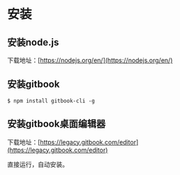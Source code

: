 # 安装

## 安装node.js

下载地址：[https://nodejs.org/en/](https://nodejs.org/en/)

## 安装gitbook

```
$ npm install gitbook-cli -g
```

## 安装gitbook桌面编辑器

下载地址：[https://legacy.gitbook.com/editor](https://legacy.gitbook.com/editor)

直接运行，自动安装。


